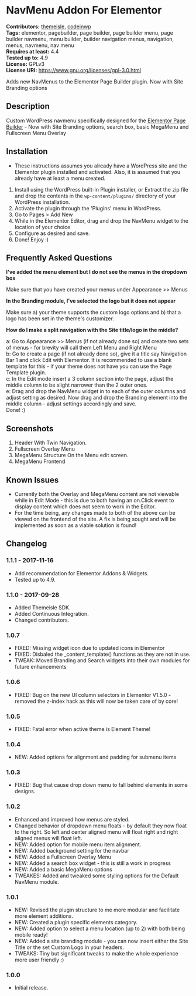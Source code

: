 # NavMenu Addon For Elementor #

**Contributors:** [themeisle](https://profiles.wordpress.org/themeisle), [codeinwp](https://profiles.wordpress.org/codeinwp)  
**Tags:** elementor, pagebuilder, page builder, page builder menu, page builder navmenu, menu builder, builder navigation menus, navigation, menus, navmenu, nav menu    
**Requires at least:** 4.4    
**Tested up to:** 4.9  
**License:** GPLv3  
**License URI:** https://www.gnu.org/licenses/gpl-3.0.html     

Adds new NavMenus to the Elementor Page Builder plugin. Now with Site Branding options

## Description ##
Custom WordPress navmenu specifically designed for the [Elementor Page Builder](https://wordpress.org/plugins/elementor/) - Now with Site Branding options, search box, basic MegaMenu and Fullscreen Menu Overlay

## Installation ##
* These instructions assumes you already have a WordPress site and the Elementor plugin installed and activated. Also, it is assumed that you already have at least a menu created.

1. Install using the WordPress built-in Plugin installer, or Extract the zip file and drop the contents in the `wp-content/plugins/` directory of your WordPress installation.
2. Activate the plugin through the 'Plugins' menu in WordPress.
3. Go to Pages > Add New
4. While in the Elementor Editor, drag and drop the NavMenu widget to the location of your choice
4. Configure as desired and save.
5. Done! Enjoy :)

## Frequently Asked Questions ##

**I've added the menu element but I do not see the menus in the dropdown box**    

Make sure that you have created your menus under Appearance >> Menus

**In the Branding module, I've selected the logo but it does not appear**    

Make sure a) your theme supports the custom logo options and b) that a logo has been set in the theme's customizer.   

**How do I make a split navigation with the Site title/logo in the middle?**

a: Go to Appearance >> Menus (if not already done so) and create two sets of menus - for brevity will call them Left Menu and Right Menu   
b: Go to create a page (if not already done so), give it a title say Navigation Bar 1 and click Edit with Elementor. It is recommended to use a blank template for this - if your theme does not have you can use the Page Template plugin.   
c: In the Edit mode insert a 3 column section into the page, adjust the middle column to be slight narrower than the 2 outer ones.   
e: Drag and drop the NavMenu widget in to each of the outer columns and adjust setting as desired. Now drag and drop the Branding element into the middle column - adjust settings accordingly and save.   
Done! :)  

## Screenshots ##

1. Header With Twin Navigation.
2. Fullscreen Overlay Menu
3. MegaMenu Structure On the Menu edit screen.
4. MegaMenu Frontend

## Known Issues ##

* Currently both the Overlay and MegaMenu content are not viewable while in Edit Mode - this is due to both having an on.Click event to display content which does not seem to work in the Editor.
* For the time being, any changes made to both of the above can be viewed on the frontend of the site. A fix is being sought and will be implemented as soon as a viable solution is found!

## Changelog ##
### 1.1.1 - 2017-11-16  ###

* Add recommendation for Elementor Addons & Widgets. 
* Tested up to 4.9.


### 1.1.0 - 2017-09-28  ###

* Added Themeisle SDK.
* Added Continuous Integration.
* Changed contributors.


### 1.0.7 ###
* FIXED: Missing widget icon due to updated icons in Elementor   
* FIXED: Disbaled the _content_template() functions as they are not in use.   
* TWEAK: Moved Branding and Search widgets into their own modules for future enhancements

### 1.0.6 ###
* FIXED: Bug on the new UI column selectors in Elementor V1.5.0 - removed the z-index hack as this will now be taken care of by core!

### 1.0.5 ###
* FIXED: Fatal error when active theme is Element Theme!

### 1.0.4 ###
* NEW: Added options for alignment and padding for submenu items

### 1.0.3 ###
* FIXED: Bug that cause drop down menu to fall behind elements in some designs.

### 1.0.2 ###
* Enhanced and improved how menus are styled.
* Changed behavior of dropdown menu floats - by default they now float to the right. So left and center aligned menu will float right and right aligned menus will float left.
* NEW: Added option for mobile menu item alignment.
* NEW: Added background setting for the navbar
* NEW: Added a Fullscreen Overlay Menu
* NEW: Added a search box widget - this is still a work in progress
* NEW: Added a basic MegaMenu options
* TWEAKES: Added and tweaked some styling options for the Default NavMenu module.

### 1.0.1 ###
* NEW: Revised the plugin structure to me more modular and facilitate more element additions.
* NEW: Created a plugin specific elements category.
* NEW: Added option to select a menu location (up to 2) with both being mobile ready!
* NEW: Added a site branding module - you can now insert either the Site Title or the set Custom Logo in your headers.
* TWEAKS: Tiny but significant tweaks to make the whole experience more user friendly :)

### 1.0.0 ###
* Initial release.